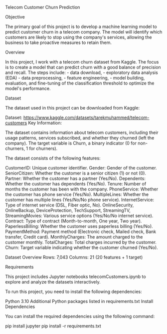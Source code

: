 Telecom Customer Churn Prediction

Objective

The primary goal of this project is to develop a machine learning model to predict customer churn in a telecom company. The model will identify which customers are likely to stop using the company's services, allowing the business to take proactive measures to retain them.

Overview

In this project, I work with a telecom churn dataset from Kaggle. The focus is to create a model that can predict churn with a good balance of precision and recall. The steps include:
    - data download,
    - exploratory data analysis (EDA)
    - data preprocessing, 
    - feature engineering, 
    - model building, evaluation, and fine-tuning of the classification threshold to optimize the model's performance.


Dataset

The dataset used in this project can be downloaded from Kaggle:

Dataset: https://www.kaggle.com/datasets/tarekmuhammed/telecom-customers
Key Information:

The dataset contains information about telecom customers, including their usage patterns, services subscribed, and whether they churned (left the company).
The target variable is Churn, a binary indicator (0 for non-churners, 1 for churners).

The dataset consists of the following features:

CustomerID: Unique customer identifier.
Gender: Gender of the customer.
SeniorCitizen: Whether the customer is a senior citizen (1) or not (0).
Partner: Whether the customer has a partner (Yes/No).
Dependents: Whether the customer has dependents (Yes/No).
Tenure: Number of months the customer has been with the company.
PhoneService: Whether the customer has phone service (Yes/No).
MultipleLines: Whether the customer has multiple lines (Yes/No/No phone service).
InternetService: Type of internet service (DSL, Fiber optic, No).
OnlineSecurity, OnlineBackup, DeviceProtection, TechSupport, StreamingTV, StreamingMovies: Various service options (Yes/No/No internet service).
Contract: Type of contract (Month-to-month, One year, Two year).
PaperlessBilling: Whether the customer uses paperless billing (Yes/No).
PaymentMethod: Payment method (Electronic check, Mailed check, Bank transfer, Credit card).
MonthlyCharges: The amount charged to the customer monthly.
TotalCharges: Total charges incurred by the customer.
Churn: Target variable indicating whether the customer churned (Yes/No).

Dataset Overview
Rows: 7,043
Columns: 21 (20 features + 1 target)


Requirements

This project includes Jupyter notebooks telecomCustomers.ipynb to explore and analyze the datasets interactively.

To run this project, you need to install the following dependencies:

Python 3.10
Additional Python packages listed in requirements.txt
Install Dependencies

You can install the required dependencies using the following command:

pip install jupyter
pip install -r requirements.txt
